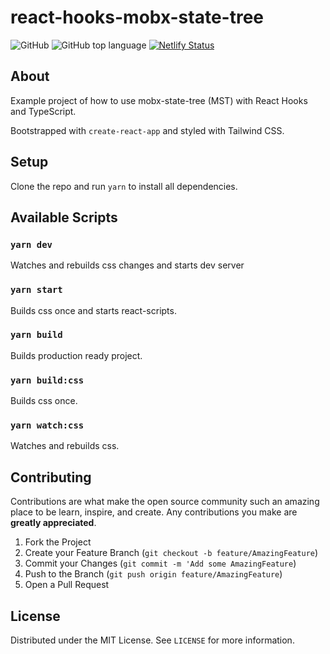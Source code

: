 # react-hooks-mobx-state-tree

![GitHub](https://img.shields.io/github/license/impulse/react-hooks-mobx-state-tree)
<img alt="GitHub top language" src="https://img.shields.io/github/languages/top/impulse/react-hooks-mobx-state-tree.svg">
[![Netlify Status](https://api.netlify.com/api/v1/badges/18536c2a-e013-485c-b7eb-33c6c7b32c88/deploy-status)](https://app.netlify.com/sites/react-hooks-mobx-state-tree/deploys)
## About

Example project of how to use mobx-state-tree (MST) with React Hooks and TypeScript.

Bootstrapped with `create-react-app` and styled with Tailwind CSS.

## Setup

Clone the repo and run `yarn` to install all dependencies.

## Available Scripts

### `yarn dev`

Watches and rebuilds css changes and starts dev server<br>

### `yarn start`

Builds css once and starts react-scripts.<br>

### `yarn build`

Builds production ready project.<br>

### `yarn build:css`

Builds css once.<br>

### `yarn watch:css`

Watches and rebuilds css.<br>

## Contributing

Contributions are what make the open source community such an amazing place to be learn, inspire, and create. Any contributions you make are **greatly appreciated**.

1. Fork the Project
2. Create your Feature Branch (`git checkout -b feature/AmazingFeature`)
3. Commit your Changes (`git commit -m 'Add some AmazingFeature`)
4. Push to the Branch (`git push origin feature/AmazingFeature`)
5. Open a Pull Request

## License

Distributed under the MIT License. See `LICENSE` for more information.
